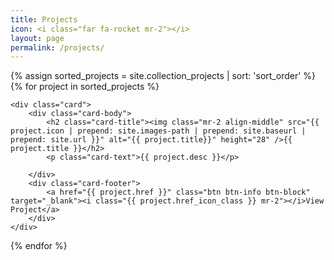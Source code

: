 ```yaml
---
title: Projects
icon: <i class="far fa-rocket mr-2"></i>
layout: page
permalink: /projects/
---
```

<div class="row card-deck">

{% assign sorted_projects = site.collection_projects | sort: 'sort_order' %}
{% for project in sorted_projects %}

    <div class="card">
        <div class="card-body">
            <h2 class="card-title"><img class="mr-2 align-middle" src="{{ project.icon | prepend: site.images-path | prepend: site.baseurl | prepend: site.url }}" alt="{{ project.title}}" height="28" />{{ project.title }}</h2>
            <p class="card-text">{{ project.desc }}</p>
            
        </div>
        <div class="card-footer">
            <a href="{{ project.href }}" class="btn btn-info btn-block" target="_blank"><i class="{{ project.href_icon_class }} mr-2"></i>View Project</a>
        </div>
    </div>

{% endfor %}

</div>